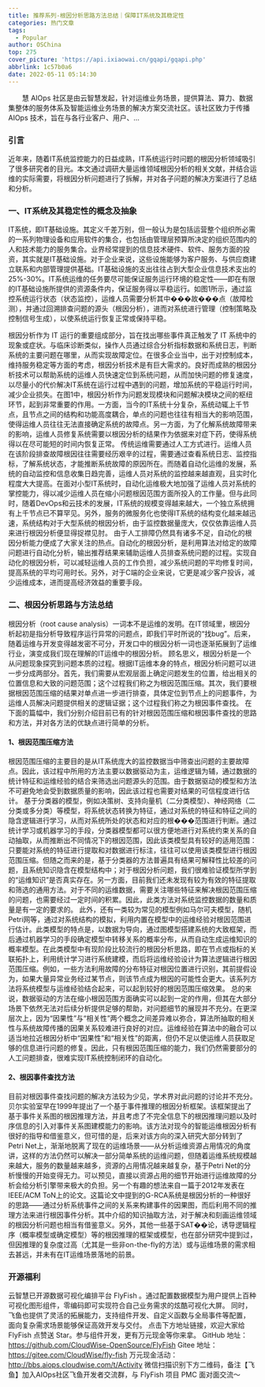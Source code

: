```yaml
---
title: 推荐系列-根因分析思路方法总结｜保障IT系统及其稳定性
categories: 热门文章
tags:
  - Popular
author: OSChina
top: 275
cover_picture: 'https://api.ixiaowai.cn/gqapi/gqapi.php'
abbrlink: 1c57b0a6
date: 2022-05-11 05:14:30
---
```


&emsp;&emsp;慧 AIOps 社区是由云智慧发起，针对运维业务场景，提供算法、算力、数据集整体的服务体系及智能运维业务场景的解决方案交流社区。该社区致力于传播 AIOps 技术，旨在与各行业客户、用户、...
<!-- more -->

                                                                                                                                                                                         
### 引言 
近年来，随着IT系统监控能力的日益成熟，IT系统运行时问题的根因分析领域吸引了很多研究者的目光。本文通过调研大量运维领域根因分析的相关文献，并结合运维的实际需要，将根因分析问题进行了拆解，并对各子问题的解决方案进行了总结和分析。 
### 一、IT系统及其稳定性的概念及抽象 
IT系统，即IT基础设施。其定义千差万别，但一般认为是包括运营整个组织所必需的一系列物理设备和应用软件的集合，也包括由管理层预算所决定的组织范围内的人和技术能力的服务集合。业界经常提到的信息技术硬件、软件、服务方面的投资，其实就是IT基础设施。对于企业来说，这些设施能够为客户服务、与供应商建立联系和内部管理提供基础。IT基础设施的支出往往占到大型企业信息技术支出的25%-30%。IT系统运维的任务要尽可能保证服务运行环境的稳定性——即在有限的IT基础设施所提供的资源条件内，保证服务得以平稳运行。如图1所示，通过监控系统运行状态（状态监控），运维人员需要分析其中���故���点（故障检测），并通过回溯排查问题的源头（根因分析），进而对系统进行管理（控制策略及控制信号生成），以使系统运行恢复正常或保持平稳。 
 
根因分析作为 IT 运行的重要组成部分，旨在找出哪些事件真正触发了 IT 系统中的现象或症状。与临床诊断类似，操作人员通过综合分析指标数据和系统日志，判断系统的主要问题在哪里，从而实现故障定位。在很多企业当中，出于对控制成本，维持服务稳定等方面的考虑，根因分析技术是有巨大需求的。良好而成熟的根因分析技术可以帮助系统的运维人员快速定位到系统问题，从而加快问题的修复速度，以尽量小的代价解决IT系统在运行过程中遇到的问题，增加系统的平稳运行时间，减少企业损失。在图1中，根因分析作为问题发现模块和问题解决模块之间的枢纽环节，起到非常重要的作用。一方面，当今的IT系统十分复杂，系统动辄上千节点，且节点之间的结构和功能高度耦合，单点的问题也往往有相当大的影响范围，使得运维人员往往无法直接确定系统的故障点。另一方面，为了化解系统故障带来的影响，运维人员修复系统需要以根因分析的结果作为依据来对症下药，使得系统得以在尽可能短的时间内恢复正常。 
传统运维需要通过人工方式进行。运维人员在该阶段排查故障根因往往需要经历艰辛的过程，需要通过查看系统日志、监控指标，了解系统状态，才能推断系统故障的原因所在。而随着自动化运维的发展，系统的自动监控和信息收集日趋完善，运维人员对系统的监控越来越直观，且实时化程度大大提高。在面对小型IT系统时，自动化运维极大地加强了运维人员对系统的掌控能力，得以减少运维人员在缩小问题根因范围方面所投入的工作量。但与此同时，随着DevOps和云技术的发展，IT系统的规模变得越来越大，一个独立系统拥有上千节点已不算罕见。另外，服务的微服务化也使得IT系统的结构变化越来越迅速，系统结构对于大型系统的根因分析，由于监控数据量庞大，仅仅依靠运维人员来进行根因分析便显得捉襟见肘。 
由于人工排障仍然具有诸多不足，自动化的根因分析能力便成了大家关注的热点。自动化的根因分析，是利用算法对给定的故障问题进行自动化分析，输出推荐结果来辅助运维人员排查系统问题的过程。实现自动化的根因分析，可以减轻运维人员的工作负担，减少系统问题的平均修复时间，提高系统的平均可用时长。另外，对于C端的企业来说，它更是减少客户投诉，减少运维成本，进而提高经济效益的重要手段。 
### 二、根因分析思路与方法总结 
根因分析（root cause analysis）一词本不是运维的发明。在IT领域里，根因分析起初是指分析导致程序运行异常的问题点，即我们平时所说的“找bug”。后来，随着运维与开发变得越发密不可分，开发口中的根因分析一词也逐渐拓展到了运维行业，演变成我们现在理解的IT运维中的根因分析。 
顾名思义，根因分析是一个从问题现象探究到问题本质的过程。根据IT运维本身的特点，根因分析问题可以进一步分成两部分。首先，我们需要从宏观层面上确定问题发生的位置，给出相关的位置信息和大致的问题范围；这个过程我们称之为根因范围压缩。其次，我们要根据根因范围压缩的结果对单点进一步进行排查，具体定位到节点上的问题事件，为运维人员解决问题提供相关的逻辑证据；这个过程我们称之为根因事件查找。 
在下面的篇幅中，我们分别介绍目前已有的针对根因范围压缩和根因事件查找的思路和方法，并对各方法的优缺点进行简单的分析。 
#### 1、根因范围压缩方法 
根因范围压缩的主要目的是从IT系统庞大的监控数据当中筛查出问题的主要故障点。因此，该过程中所用的方法主要以数据驱动为主，运维逻辑为辅，通过数据的统计特征和运维经验的结合来筛选出问题源头的范围。由于数据驱动的模型和方法不可避免地会受到数据质量的影响，因此该过程也需要对结果的可信程度进行估计。 
基于分类器的模型，例如决策树、支持向量机（二分类模型）、神经网络（二分类或多分类）等模型，将系统状态转换为特征，通过对系统的特征和特征之间的隐含逻辑进行学习，从而对系统所处的状态和对应的根���范围进行判断。通过统计学习或机器学习的手段，分类器模型都可以很方便地进行对系统约束关系的自动抽取，从而推断出不同情况下的根因范围，因此该类模型具有较好的适用范围：只要能对系统的特征进行提取和对数据进行标注，往往可以使用该类模型进行根因范围压缩。但随之而来的是，基于分类器的方法普遍具有结果可解释性比较差的问题，且系统知识隐含在模型结构中；对于根因分析问题，我们很难验证模型所学到的“运维知识”是否真实存在。另一方面，目前我们还未发现有较为有效的特征提取和筛选的通用方法。对于不同的运维数据，需要关注哪些特征来解决根因范围压缩的问题，也需要经过一定时间的积累。因此，此类方法对系统监控数据的数量和质量是有一定的要求的。 
此外，还有一类较为常见的模型例如马尔可夫模型，随机Petri网等，通过对系统结构的模拟，利用内置在模型中的运维经验对根因范围进行估计。此类模型的特点是，以数据为导向，通过图模型搭建系统的大致框架，而后通过机器学习的手段确定模型中转移关系的概率分布，从而自动生成运维知识的概率模型。在此类模型中有现阶段比较流行的根因分析思路，即在节点或指标的关联拓扑上，利用统计学习进行系统建模，而后将运维经验设计为算法逻辑进行根因范围压缩。例如，一些方法利用故障的分布特征对根因位置进行识别，其前提假设为，如果大量异常业务经过某节点，则该节点成为根因的可能性会更大。该系列方法将系统模型与运维经验结合起来，可以起到较好的根因范围压缩效果。 
总的来说，数据驱动的方法在缩小根因范围方面确实可以起到一定的作用，但其在大部分场景下依然无法对后续分析提供足够的帮助，对问题细节的展现并不充分。在更深层次上，因为“因果性”与“相关性”两个概念之间差异难以弥合，算法所抽取的相关性与系统故障传播的因果关系较难进行良好的对应。运维经验在算法中的融合可以适当地拉近根因分析中“因果性”和“相关性”的距离，但仍不足以使运维人员获取足够的信息进行问题的修复。因此，只有根因范围压缩的能力，我们仍然需要部分的人工问题排查，很难实现IT系统控制闭环的自动化。 
#### 2、根因事件查找方法 
目前对根因事件查找问题的解决方法较为少见，学术界对此问题的讨论并不充分。贝尔实验室早在1999年提出了一个基于事件推理的根因分析框架。该框架提出了基于事件关系图的根因推理方法，并且考虑了不完全信息下的根因推理问题以及时序信息的引入对事件关系图建模能力的影响。该方法对现今的智能运维根因分析有很好的指导和借鉴意义，但可惜的是，后来对该方向的深入研究大部分转到了Petri Net上，渐渐地脱离了现在的运维场景——从分析运维资源占用情况的角度讲，这样的方法仍然可以解决一部分简单系统的运维问题，但随着运维系统规模越来越大，服务的数量越来越多，资源的占用情况越来越复杂，基于Petri Net的分析慢慢的开始变得无力。可以预见，直接以资源占用的细节开始进行运维故障的分析会给分析引擎带来极大的负担。另一个有趣的想法来自一篇于2012年发表在IEEE/ACM ToN上的论文。这篇论文中提到的G-RCA系统是根因分析的一种很好的思路——通过分析系统事件之间的关系来构建事件的因果图，而后利用不同的推理方法来进行根因事件分析。其中介绍的知识抽取方法，对于解决和刻画运维领域的根因分析问题也相当有借鉴意义。另外，其他一些基于SAT��论，诱导逻辑程序（概率模型或确定模型）等的根因推理的框架或模型，也在部分研究中提到过，但因推理的复杂度过高（尤其是一些非on-the-fly的方法）或与运维场景的需求相去甚远，并未有在IT运维场景落地的前景。 
### 开源福利 
云智慧已开源数据可视化编排平台 FlyFish 。通过配置数据模型为用户提供上百种可视化图形组件，零编码即可实现符合自己业务需求的炫酷可视化大屏。 同时，飞鱼也提供了灵活的拓展能力，支持组件开发、自定义函数与全局事件等配置， 面向复杂需求场景能够保证高效开发与交付。 
点击下方地址链接，欢迎大家给 FlyFish 点赞送 Star。参与组件开发，更有万元现金等你来拿。 
GitHub 地址： https://github.com/CloudWise-OpenSource/FlyFish 
Gitee 地址：https://gitee.com/CloudWise/fly-fish 
万元现金活动： http://bbs.aiops.cloudwise.com/t/Activity 
微信扫描识别下方二维码，备注【飞鱼】加入AIOps社区飞鱼开发者交流群，与 FlyFish 项目 PMC 面对面交流～ 

                                        